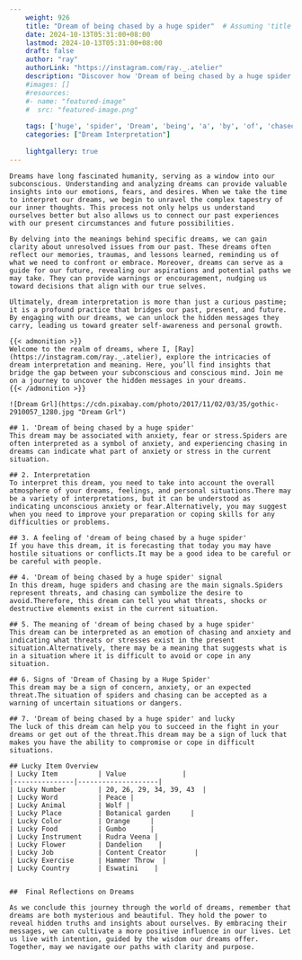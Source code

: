```yaml
---
    weight: 926
    title: "Dream of being chased by a huge spider"  # Assuming 'title' column exists
    date: 2024-10-13T05:31:00+08:00
    lastmod: 2024-10-13T05:31:00+08:00
    draft: false
    author: "ray"
    authorLink: "https://instagram.com/ray._.atelier"
    description: "Discover how 'Dream of being chased by a huge spider' can interpret your future and uncover its significant meanings in your life."
    #images: []
    #resources:
    #- name: "featured-image"
    #  src: "featured-image.png"
    
    tags: ['huge', 'spider', 'Dream', 'being', 'a', 'by', 'of', 'chased']
    categories: ["Dream Interpretation"]
    
    lightgallery: true
---
```

    
    Dreams have long fascinated humanity, serving as a window into our subconscious. Understanding and analyzing dreams can provide valuable insights into our emotions, fears, and desires. When we take the time to interpret our dreams, we begin to unravel the complex tapestry of our inner thoughts. This process not only helps us understand ourselves better but also allows us to connect our past experiences with our present circumstances and future possibilities.
    
    By delving into the meanings behind specific dreams, we can gain clarity about unresolved issues from our past. These dreams often reflect our memories, traumas, and lessons learned, reminding us of what we need to confront or embrace. Moreover, dreams can serve as a guide for our future, revealing our aspirations and potential paths we may take. They can provide warnings or encouragement, nudging us toward decisions that align with our true selves.
    
    Ultimately, dream interpretation is more than just a curious pastime; it is a profound practice that bridges our past, present, and future. By engaging with our dreams, we can unlock the hidden messages they carry, leading us toward greater self-awareness and personal growth.
    
    {{< admonition >}}
    Welcome to the realm of dreams, where I, [Ray](https://instagram.com/ray._.atelier), explore the intricacies of dream interpretation and meaning. Here, you’ll find insights that bridge the gap between your subconscious and conscious mind. Join me on a journey to uncover the hidden messages in your dreams.
    {{< /admonition >}}
    
    ![Dream Grl](https://cdn.pixabay.com/photo/2017/11/02/03/35/gothic-2910057_1280.jpg "Dream Grl")
    
    ## 1. 'Dream of being chased by a huge spider'
    This dream may be associated with anxiety, fear or stress.Spiders are often interpreted as a symbol of anxiety, and experiencing chasing in dreams can indicate what part of anxiety or stress in the current situation.
    
    ## 2. Interpretation
    To interpret this dream, you need to take into account the overall atmosphere of your dreams, feelings, and personal situations.There may be a variety of interpretations, but it can be understood as indicating unconscious anxiety or fear.Alternatively, you may suggest when you need to improve your preparation or coping skills for any difficulties or problems.
    
    ## 3. A feeling of 'dream of being chased by a huge spider'
    If you have this dream, it is forecasting that today you may have hostile situations or conflicts.It may be a good idea to be careful or be careful with people.
    
    ## 4. 'Dream of being chased by a huge spider' signal
    In this dream, huge spiders and chasing are the main signals.Spiders represent threats, and chasing can symbolize the desire to avoid.Therefore, this dream can tell you what threats, shocks or destructive elements exist in the current situation.
    
    ## 5. The meaning of 'dream of being chased by a huge spider'
    This dream can be interpreted as an emotion of chasing and anxiety and indicating what threats or stresses exist in the present situation.Alternatively, there may be a meaning that suggests what is in a situation where it is difficult to avoid or cope in any situation.
    
    ## 6. Signs of 'Dream of Chasing by a Huge Spider'
    This dream may be a sign of concern, anxiety, or an expected threat.The situation of spiders and chasing can be accepted as a warning of uncertain situations or dangers.
    
    ## 7. 'Dream of being chased by a huge spider' and lucky
    The luck of this dream can help you to succeed in the fight in your dreams or get out of the threat.This dream may be a sign of luck that makes you have the ability to compromise or cope in difficult situations.
    
    ## Lucky Item Overview
    | Lucky Item          | Value              |
    |---------------|--------------------|
    | Lucky Number        | 20, 26, 29, 34, 39, 43  |
    | Lucky Word          | Peace |
    | Lucky Animal        | Wolf |
    | Lucky Place         | Botanical garden     |
    | Lucky Color         | Orange     |
    | Lucky Food          | Gumbo      |
    | Lucky Instrument    | Rudra Veena |
    | Lucky Flower        | Dandelion    |
    | Lucky Job           | Content Creator       |
    | Lucky Exercise      | Hammer Throw  |
    | Lucky Country       | Eswatini    |
    
    
    ##  Final Reflections on Dreams
    
    As we conclude this journey through the world of dreams, remember that dreams are both mysterious and beautiful. They hold the power to reveal hidden truths and insights about ourselves. By embracing their messages, we can cultivate a more positive influence in our lives. Let us live with intention, guided by the wisdom our dreams offer. Together, may we navigate our paths with clarity and purpose.
    